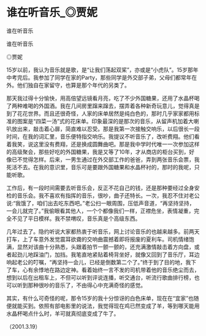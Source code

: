 # 谁在听音乐_◎贾妮

谁在听音乐

谁在听音乐

◎贾妮

15岁以前，我认为音乐就是歌，是“让我们荡起双桨”，亦或是“小虎队”。15岁那年中考完后。我参加了同学在家的Party，那些同学是外交部子弟，父母们都常年在外。他们独自在家留守，也算是那个年代的另类了。

那天我过得十分愉快，用高倍望远镜看月亮，吃了不少外国糖果，还用了水晶杯喝了两种难喝的外国酒。我在几间房里蹿来蹿去，摆弄着各种新奇玩意儿，觉得真是到了花花世界。而且还很奇怪，人家的床单居然是纯白色的，那时几乎家家都用标准的图案是“四菜一汤”式的花床单。印象最深的是那次的音乐，从留声机加着大喇叭放出来，敲击着心扉，简直难以忍受。那是我第一次接触交响乐，以后很长一段时间，在我的词汇里，音乐便特指交响乐。我提议不听音乐了，改听费翔。他们看着我笑，说这里没有费翔，还是换成圆舞曲吧。那是我中学时代唯一一次参加这样的高级聚会，那些好吃的外国糖果，我是又等了10年，才从商店的柜台买到，好像已不觉得怎样。后来，一男生通过在外交部工作的爸爸，弄到两张音乐会票，我死活不去。在我的意识里，音乐可是要跟外国糖果和水晶杯衬的，那时的我呢，只能听歌。

工作后，有一段时间需要去听音乐会，反正不花自己的钱，还是那种要经过全身安检的音乐会。我不喜欢有指挥的音乐，很吵，曲子还特长。一次，我忍不住对老公说:“我饿了，咱们出去吃东西吧。”老公扫一眼周围，压低声音道，“再坚持坚持，一会儿就完了。”我偷眼看其他人，一个个都像我们一样，正襟危坐，表情凝重，完全不见了平日模样。我不禁喟叹，音乐真是个高级东西。

几年过去了。隐约听说大家都热衷于听音乐，网上讨论音乐的也越来越多。前两天打车，上了车意外发觉震耳欲聋的交响曲震撼着即将报废的夏利车。司机情绪饱满，显然对该曲十分熟悉，头跟着拍节一颤一颤的，还充满激情敲击着方向盘，或者起劲儿地踩油门，加挡。我笔直地紧贴着椅背坐好，就像又回到了音乐厅，耳边响起老公的叮嘱，“再坚持一会儿，已经是倒数第二个了。”终于到了目的地，我下了车，心有余悸地在路边定神。看着始终一言不发的司机带着他的音乐绝尘而去，想到以后在出租车上，不但可以听到评说连播，听交通台，听流行歌曲排行榜，也可以听到那种很吵的音乐了，不由得心中充满奇怪的感觉。

其实，有什么可奇怪的呢，那令15岁的我十分惊讶的白色床单，现在在“宜家”也随便就能买到。依照有部电影里的说法，我觉得现在鸡已然变成了羊，等到哪天能用水晶杯喝点什么时，羊可就真彻底变成了牛了。

（2001.3.19）